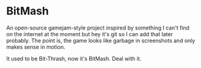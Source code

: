 # BitMash

An open-source gamejam-style project inspired by something I can't find on the internet at the moment but hey it's git so I can add that later probably. The point is, the game looks like garbage in screenshots and only makes sense in motion.

It used to be Bit-Thrash, now it's BitMash. Deal with it.